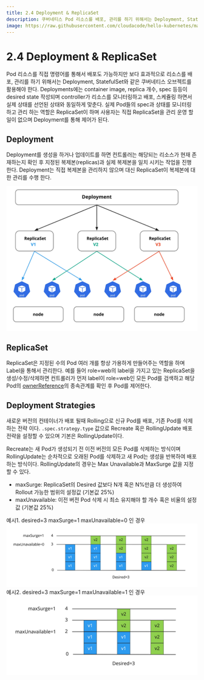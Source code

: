 ```yaml
---
title: 2.4 Deployment & ReplicaSet
description: 쿠버네티스 Pod 리소스를 배포, 관리를 하기 위해서는 Deployment, StatefulSet와 같은 쿠버네티스 오브젝트를 활용해야 한다
image: https://raw.githubusercontent.com/cloudacode/hello-kubernetes/main/docs/assets/kubernetes-school.png
---
```


# 2.4 Deployment & ReplicaSet

Pod 리소스를 직접 명령어를 통해서 배포도 가능하지만 보다 효과적으로 리소스를 배포, 관리를 하기 위해서는 Deployment, StatefulSet와 같은 쿠버네티스 오브젝트를 활용해야 한다. Deployments에는 container image, replica 개수, spec 등등이 desired state 작성되며 controller가 리소스를 모니터링하고 배포, 스케쥴링 하면서 실제 상태를 선언된 상태와 동일하게 맞춘다. 실제 Pod들의 spec과 상태를 모니터링 하고 관리 하는 역할은 ReplicaSet이 하며 사용자는 직접 ReplicaSet을 관리 운영 할일이 없으며 Deployment를 통해 제어가 된다.

## Deployment

Deployment를 생성을 하거나 업데이트를 하면 컨트롤러는 해당되는 리소스가 현재 존재하는지 확인 후 지정된 복제본(replicas)과 실제 복제본을 일치 시키는 작업을 진행 한다. Deployment는 직접 복제본을 관리하지 않으며 대신 ReplicaSet이 복제본에 대한 관리를 수행 한다.

![replicaset-deployment](./assets/replicaset-deployment-overview.jpg)

## ReplicaSet

ReplicaSet은 지정된 수의 Pod 여러 개를 항상 가용하게 만들어주는 역할을 하며 Label을 통해서 관리한다. 예를 들어 role=web의 label을 가지고 있는 ReplicaSet을 생성/수정/삭제하면 컨트롤러가 먼저 label이 role=web인 모든 Pod를 검색하고 해당 Pod의 [ownerReference](https://kubernetes.io/ko/docs/concepts/architecture/garbage-collection/#owners-dependents)의 종속관계를 확인 후 Pod를 제어한다.

## Deployment Strategies

새로운 버전의 컨테이너가 배포 될때 Rolling으로 신규 Pod를 배포, 기존 Pod를 삭제 하는 전략 이다. `.spec.strategy.type` 값으로 Recreate 혹은 RollingUpdate 배포 전략을 설정할 수 있으며 기본은 RollingUpdate이다.

Recreate는 새 Pod가 생성되기 전 이전 버전의 모든 Pod를 삭제하는 방식이며 RollingUpdate는 순차적으로 오래된 Pod를 삭제하고 새 Pod는 생성을 반복하여 배포하는 방식이다. RollingUpdate의 경우는 Max Unavailable과 MaxSurge 값을 지정할 수 있다.

- maxSurge: ReplicaSet의 Desired 값보다 N개 혹은 N%만큼 더 생성하여 Rollout 가능한 범위의 설정값 (기본값 25%)
- maxUnavailable: 이전 버전 Pod 삭제 시 최소 유지해야 할 개수 혹은 비율의 설정값 (기본값 25%)

예시1. desired=3 maxSurge=1 maxUnavailable=0 인 경우
![RollingUpdate-maxSurge-1](assets/rolling-strategy-maxsurge.jpg)
예시2. desired=3 maxSurge=1 maxUnavailable=1 인 경우
![RollingUpdate-maxUnavailable-1](assets/rolling-strategy-maxunavailable.jpg)
